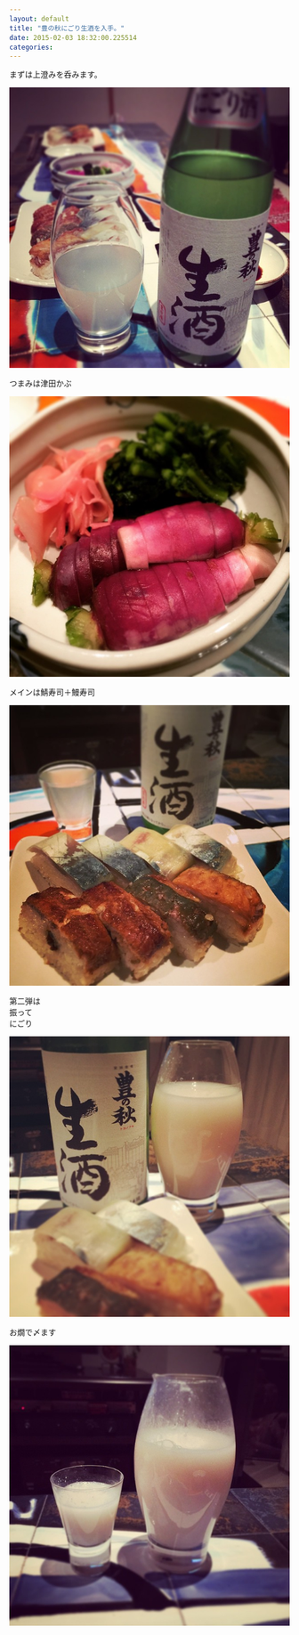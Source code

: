 ```yaml
---
layout: default
title: "豊の秋にごり生酒を入手。"
date: 2015-02-03 18:32:00.225514
categories: 
---
```


まずは上澄みを呑みます。

![豊の秋にごり生酒を入手。](/assets/images/201502/10525486_818288064932062_1654435515_n.jpg)

つまみは津田かぶ

![つまみは津田かぶ](/assets/images/201502/10895273_1011066395573759_63516465_n.jpg)

メインは鯖寿司＋鰻寿司

![メインは鯖寿司＋鰻寿司](/assets/images/201502/10919286_366825633501856_1756320308_n.jpg)

第二弾は  
振って  
にごり

![第二弾は](/assets/images/201502/10946684_781498251944430_1385147978_n.jpg)

お燗で〆ます

![お燗](/assets/images/201502/10299694_938017009555408_1321751006_n.jpg)


